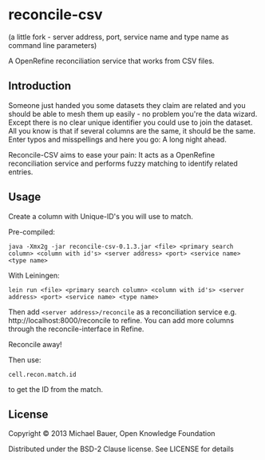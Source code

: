 # reconcile-csv
(a little fork - server address, port, service name and type name as command line parameters)

A OpenRefine reconciliation service that works from CSV files.

## Introduction

Someone just handed you some datasets they claim are related and you should
be able to mesh them up easily - no problem you're the data wizard. Except
there is no clear unique identifier you could use to join the dataset. All
you know is that if several columns are the same, it should be the same.
Enter typos and misspellings and here you go: A long night ahead.

Reconcile-CSV aims to ease your pain: It acts as a OpenRefine
reconciliation service and performs fuzzy matching to identify related
entries.  

## Usage

Create a column with Unique-ID's you will use to match.

Pre-compiled:
```
java -Xmx2g -jar reconcile-csv-0.1.3.jar <file> <primary search column> <column with id's> <server address> <port> <service name> <type name>
```

With Leiningen:
```
lein run <file> <primary search column> <column with id's> <server address> <port> <service name> <type name>
```

Then add ```<server address>/reconcile``` as a reconciliation service e.g. http://localhost:8000/reconcile
to refine. You can add more columns through the reconcile-interface in
Refine. 

Reconcile away!

Then use:

```
cell.recon.match.id
```

to get the ID from the match.


## License

Copyright © 2013 Michael Bauer, Open Knowledge Foundation

Distributed under the BSD-2 Clause license. See LICENSE for details
